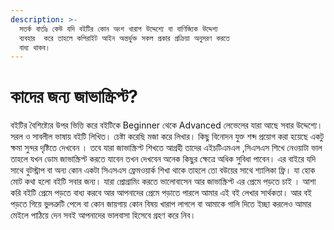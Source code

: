 ```yaml
---
description: >-
  সতর্ক বার্তাঃ কেউ যদি বইটির কোন অংশ খারাপ উদ্দেশ্যে বা বাণিজ্যিক উদ্দেশ্য
  ব্যবহার  করে তাহলে কপিরাইট আইন অন্তর্ভুক্ত সকল প্রকার প্রক্রিয়া অনুসরণ করতে
  বাধ্য থাকব।
---
```


# কাদের জন্য জাভাস্ক্রিপ্ট?

বইটির বৈশিষ্ট্যের উপর ভিত্তি করে বইটিকে Beginner থেকে Advanced লেভেলের যারা আছে সবার উদ্দেশ্যে। সরল ও সাবলীল ভাষায় বইটি লিখিত। চেষ্টা করেছি মজা করে লিখার। কিছু বিনোদন যুক্ত শব্দ প্রয়োগ করা হয়েছে একটু ক্ষমা সুন্দর দৃষ্টিতে দেখবেন । তবে যারা জাভাস্ক্রিপ্ট শিখতে আগ্রহী তাদের এইচটিএমএল ,সিএসএস শিখে নেওয়াটা ভাল তাহলে যখন ডোম জাভাস্ক্রিপ্ট করতে যাবেন তখন দেখবেন অনেক কিছুর ক্ষেত্রে অধিক সুবিধা পাবেন। এর বাইরে যদি সাথে বুটস্ট্রাপ বা অন্য কোন একটা সিএসএস ফ্রেমওয়ার্ক শিখা থাকে তাহলে তো বউয়ের সাথে শ্যালিকা ফ্রি। যা হোক মোট কথা হলো বইটি সবার জন্য। যারা প্রোগ্রামিং করতে ভালোবাসেন আর জাভাস্ক্রিপ্ট এর প্রেমে পড়তে চাই । আশা করি বইটি প্রেমে পড়তে বাধ্য করবে আর আপনাদের প্রেমে পড়াতে পারলে আমার এই বই লেখার সার্থকতা। আর বই পড়তে গিয়ে ভুলত্রুটি পেলে বা কোন জায়গায় কোন বিষয় খারাপ লাগলে বা আমাকে গালি দিতে ইচ্ছা করলেও আমার মেইলে পাঠিয়ে দেন সবই আপনাদের ভালবাসা হিসেবে গ্রহণ করে নিব।
